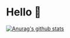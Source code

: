 # Hello 👋
[![Anurag's github stats](https://github-readme-stats.vercel.app/api?4ly-a=anuraghazra)](https://github.com/anuraghazra/github-readme-stats)
<!--
**4ly-a/4ly-a** is a ✨ _special_ ✨ repository because its `README.md` (this file) appears on your GitHub profile.

Here are some ideas to get you started:

- 🔭 I’m currently working on ...
- 🌱 I’m currently learning ...
- 👯 I’m looking to collaborate on ...
- 🤔 I’m looking for help with ...
- 💬 Ask me about ...
- 📫 How to reach me: ...
- 😄 Pronouns: ...
- ⚡ Fun fact: ...
-->
